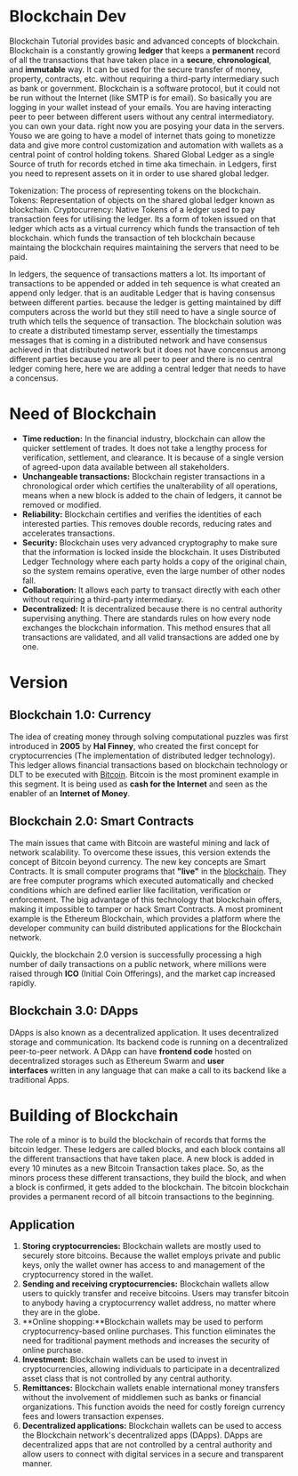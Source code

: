# Blockchain Dev

Blockchain Tutorial provides basic and advanced concepts of blockchain. Blockchain is a constantly growing **ledger** that keeps a **permanent** record of all the transactions that have taken place in a **secure**, **chronological**, and **immutable** way. It can be used for the secure transfer of money, property, contracts, etc. without requiring a third-party intermediary such as bank or government. Blockchain is a software protocol, but it could not be run without the Internet (like SMTP is for email).
So basically you are logging in your wallet instead of your emails. You are having interacting peer to peer between different users without any central intermediatory. 
you can own your data. right now you are posying your data in the servers. Youso we are going to have a model of internet thats going to monetizze data and give more control customization and automation with wallets as a central point of control holding tokens.
Shared Global Ledger as a single Source of truth for records etched in time aka timechain.
in Ledgers, first you need to represent assets on it in order to use shared global ledger. 

Tokenization: The process of representing tokens on the blockchain.
Tokens: Representation of objects on the shared global ledger known as blockchain.
Cryptocurrency: Native Tokens of a ledger used to pay transaction fees for utilising the ledger. Its a form of token issued on that ledger which acts as a virtual currency which funds the transaction of teh blockchain. which funds the transaction of teh blockchain because maintaing the blockchain requires maintaining the servers that need to be paid.

In ledgers, the sequence of transactions matters a lot. Its important of transactions to be appended or added in teh sequence is what created an append only ledger. that is an auditable Ledger that is having consensus between different parties. because the ledger is getting maintained by diff computers across the world but they still need to have a single source of truth which tells the sequence of transaction. The blockchain solution was to create a distributed timestamp server, essentially the timestamps messages that is coming in a distributed network and have consensus achieved in that distributed network but it does not have concensus among different parties because you are all peer to peer and there is no central ledger coming here, here we are adding a central ledger that needs to have a concensus. 

# Need of Blockchain

- **Time reduction:** In the financial industry, blockchain can allow the quicker settlement of trades. It does not take a lengthy process for verification, settlement, and clearance. It is because of a single version of agreed-upon data available between all stakeholders.
- **Unchangeable transactions:** Blockchain register transactions in a chronological order which certifies the unalterability of all operations, means when a new block is added to the chain of ledgers, it cannot be removed or modified.
- **Reliability:** Blockchain certifies and verifies the identities of each interested parties. This removes double records, reducing rates and accelerates transactions.
- **Security:** Blockchain uses very advanced cryptography to make sure that the information is locked inside the blockchain. It uses Distributed Ledger Technology where each party holds a copy of the original chain, so the system remains operative, even the large number of other nodes fall.
- **Collaboration:** It allows each party to transact directly with each other without requiring a third-party intermediary.
- **Decentralized:** It is decentralized because there is no central authority supervising anything. There are standards rules on how every node exchanges the blockchain information. This method ensures that all transactions are validated, and all valid transactions are added one by one.

# Version

## Blockchain 1.0: Currency

The idea of creating money through solving computational puzzles was first introduced in **2005** by **Hal Finney**, who created the first concept for cryptocurrencies (The implementation of distributed ledger technology). This ledger allows financial transactions based on blockchain technology or DLT to be executed with [Bitcoin](https://www.javatpoint.com/bitcoin). Bitcoin is the most prominent example in this segment. It is being used as **cash for the Internet** and seen as the enabler of an **Internet of Money**.

## Blockchain 2.0: Smart Contracts

The main issues that came with Bitcoin are wasteful mining and lack of network scalability. To overcome these issues, this version extends the concept of Bitcoin beyond currency. The new key concepts are Smart Contracts. It is small computer programs that **"live"** in the [blockchain](https://www.javatpoint.com/blockchain-tutorial). They are free computer programs which executed automatically and checked conditions which are defined earlier like facilitation, verification or enforcement. The big advantage of this technology that blockchain offers, making it impossible to tamper or hack Smart Contracts. A most prominent example is the Ethereum Blockchain, which provides a platform where the developer community can build distributed applications for the Blockchain network.

Quickly, the blockchain 2.0 version is successfully processing a high number of daily transactions on a public network, where millions were raised through **ICO** (Initial Coin Offerings), and the market cap increased rapidly.

## Blockchain 3.0: DApps

DApps is also known as a decentralized application. It uses decentralized storage and communication. Its backend code is running on a decentralized peer-to-peer network. A DApp can have **frontend code** hosted on decentralized storages such as Ethereum Swarm and **user interfaces** written in any language that can make a call to its backend like a traditional Apps.

# Building of Blockchain

The role of a minor is to build the blockchain of records that forms the bitcoin ledger. These ledgers are called blocks, and each block contains all the different transactions that have taken place. A new block is added in every 10 minutes as a new Bitcoin Transaction takes place. So, as the minors process these different transactions, they build the block, and when a block is confirmed, it gets added to the blockchain. The bitcoin blockchain provides a permanent record of all bitcoin transactions to the beginning.


## Application

1. **Storing cryptocurrencies:** Blockchain wallets are mostly used to securely store bitcoins. Because the wallet employs private and public keys, only the wallet owner has access to and management of the cryptocurrency stored in the wallet.
2. **Sending and receiving cryptocurrencies:** Blockchain wallets allow users to quickly transfer and receive bitcoins. Users may transfer bitcoin to anybody having a cryptocurrency wallet address, no matter where they are in the globe.
3. **Online shopping:**Blockchain wallets may be used to perform cryptocurrency-based online purchases. This function eliminates the need for traditional payment methods and increases the security of online purchase.
4. **Investment:** Blockchain wallets can be used to invest in cryptocurrencies, allowing individuals to participate in a decentralized asset class that is not controlled by any central authority.
5. **Remittances:** Blockchain wallets enable international money transfers without the involvement of middlemen such as banks or financial organizations. This function avoids the need for costly foreign currency fees and lowers transaction expenses.
6. **Decentralized applications:** Blockchain wallets can be used to access the Blockchain network's decentralized apps (DApps). DApps are decentralized apps that are not controlled by a central authority and allow users to connect with digital services in a secure and transparent manner.


